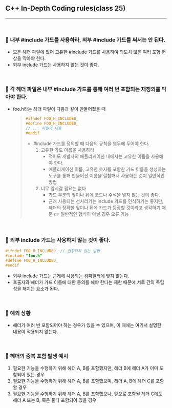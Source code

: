 ## C++ In-Depth Coding rules(class 25)

***

<br>

### :pushpin: 내부 #include 가드를 사용하라, 외부 #include 가드를 써서는 안 된다.

- 모든 헤더 파일에 있어 고유한 #include 가드를 사용하여 의도치 않은 여러 포함 현상을 막아야 한다.
- 외부 include 가드는 사용하지 않는 것이 좋다.



<br>

### :pushpin: 각 헤더 파일은 내부 #include 가드를 통해 여러 번 포함되는 재정의를 막아야 한다.

- foo.h라는 헤더 파일이 다음과 같이 만들어졌을 때

  > ```c++
  > #ifndef FOO_H_INCLUDED_
  > #define FOO_H_INCLUDED_
  > // ... 파일의 내용
  > #endif
  > ```
  >
  > - #include 가드를 정의할 때 다음의 규칙을 염두에 두어야 한다.
  >   1. 고유한 가드 이름을 사용하라
  >      - 적어도 개발자의 애플리케이션 내에서는 고유한 이름을 사용해야 한다.
  >      - 애플리케이션 이름, 고유한 숫자를 포함한 가드 이름을 생성하는 도구를 통해 만들어진 이름을 결합해서 사용하는 것이 일반적인 방법
  >   2. 너무 앞서갈 필요는 없다
  >      - 가드 부분의 앞이나 뒤에 코드나 주석을 넣지 않는 것이 좋다.
  >      - 근래 사용되는 선처리기는 include 가드를 인식하기는 좋지만, 헤더의 정확한 앞이나 뒤에 가드가 등장할 것이라고 생각하기 때문 :point_right: 일반적인 형식이 아닐 경우 오류 가능

<br>

### :pushpin: 외부 include 가드는 사용하지 않는 것이 좋다.

```c++
#ifndef FOO_H_INCLUDED_ // 권장되지 않는 방법
#include "foo.h"
#define FOO_H_INCLUDED_
#endif
```

- 외부 include 가드는 근래에 사용되는 컴파일러에 맞지 않는다.
- 호출자와 헤더가 가드 이름에 대한 동의를 해야 한다는 제한 때문에 서로 간의 독립성을 해치는 요소가 된다.

<br>

### :pushpin: 예외 상황

- 헤더가 여러 번 포함되어야 하는 경우가 있을 수 있으며, 이 때에는 여기서 설명한 내용이 적용되지 않는다.

<br>

### :pushpin: 헤더의 중복 포함 발생 예시

1. 필요한 기능을 수행하기 위해 헤더 A, B를 포함했지만, 헤더 B에 헤더 A가 이미 포함되어 있는 경우
2. 필요한 기능을 수행하기 위해 헤더 A, B를 포함했으며, 헤더 A, B에 헤더 C를 포함할 경우
3. 필요한 기능을 수행하기 위해 헤더 A, B를 포함했으나, 앞으로 포함될 헤더 C에도 헤더 A 또는 B, 혹은 둘다 포함되어 있을 경우